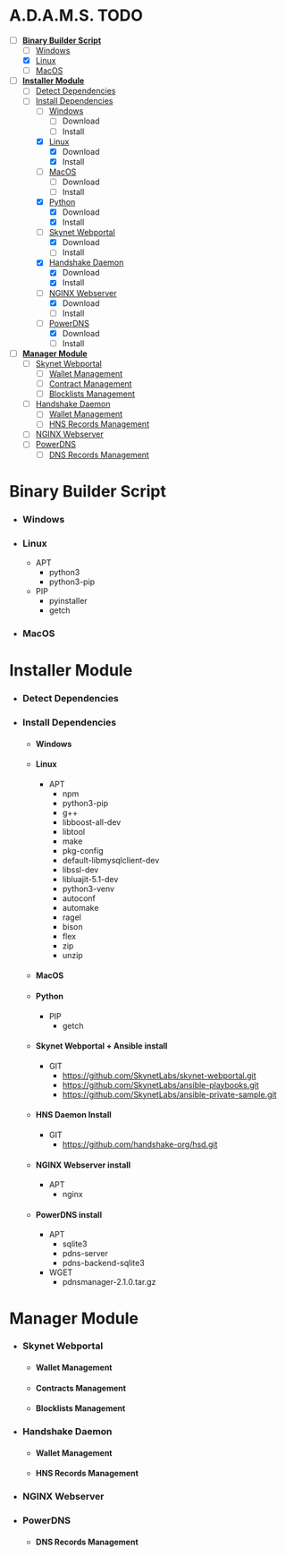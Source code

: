 
# A.D.A.M.S. TODO
- [ ] [**Binary Builder Script**](#binary-builder-script)
    - [ ] [Windows](#windows)
    - [x] [Linux](#linux)
    - [ ] [MacOS](#macos)
- [ ] [**Installer Module**](#installer-module)
    - [ ] [Detect Dependencies](#detect-dependencies)
    - [ ] [Install Dependencies](#install-dependencies)
        - [ ] [Windows](#windows-1)
            - [ ] Download
            - [ ] Install
        - [x] [Linux](#linux-1)
            - [x] Download
            - [x] Install
        - [ ] [MacOS](#macos-1)
            - [ ] Download
            - [ ] Install
        - [x] [Python](#python)
            - [x] Download
            - [x] Install
        - [ ] [Skynet Webportal](#skynet-webportal--ansible-install)
            - [x] Download
            - [ ] Install
        - [x] [Handshake Daemon](#hns-daemon-install)
            - [x] Download
            - [x] Install
        - [ ] [NGINX Webserver](#nginx-install)
            - [x] Download
            - [ ] Install
        - [ ] [PowerDNS](#powerdns-install)
            - [x] Download
            - [ ] Install
- [ ] [**Manager Module**](#system-configuration-module)
    - [ ] [Skynet Webportal](#skynet-webportal)
        - [ ] [Wallet Management](#wallet)
        - [ ] [Contract Management](#contracts)
        - [ ] [Blocklists Management](#blocklists)
    - [ ] [Handshake Daemon](#handshake-daemon)
        - [ ] [Wallet Management](#wallet-1)
        - [ ] [HNS Records Management](#hns-records-management)
    - [ ] [NGINX Webserver](#nginx)
    - [ ] [PowerDNS](#powerdns)
        - [ ] [DNS Records Management](#dns-records-management)

# Binary Builder Script
- ### Windows
- ### Linux
    - APT
        - python3
        - python3-pip
    - PIP
        - pyinstaller
        - getch
- ### MacOS

# Installer Module
- ### **Detect Dependencies**

- ### **Install Dependencies**
    - #### **Windows**

    - #### **Linux**
        - APT
            - npm
            - python3-pip
            - g++
            - libboost-all-dev
            - libtool
            - make
            - pkg-config
            - default-libmysqlclient-dev
            - libssl-dev
            - libluajit-5.1-dev
            - python3-venv
            - autoconf
            - automake
            - ragel
            - bison
            - flex
            - zip
            - unzip
    - #### **MacOS**
    - #### **Python**
        - PIP
            - getch
    - #### **Skynet Webportal + Ansible install**
        - GIT
            - https://github.com/SkynetLabs/skynet-webportal.git
            - https://github.com/SkynetLabs/ansible-playbooks.git
            - https://github.com/SkynetLabs/ansible-private-sample.git
    - #### **HNS Daemon Install**
        - GIT
            - https://github.com/handshake-org/hsd.git
    - #### **NGINX Webserver install**
        - APT
            - nginx
    - #### **PowerDNS install**
        - APT
            - sqlite3
            - pdns-server
            - pdns-backend-sqlite3
        - WGET
            - pdnsmanager-2.1.0.tar.gz

# Manager Module
- ### **Skynet Webportal**
    - #### Wallet Management
    - #### Contracts Management
    - #### Blocklists Management
- ### **Handshake Daemon**
    - #### Wallet Management
    - #### HNS Records Management
- ### **NGINX Webserver**
- ### **PowerDNS**
    - #### DNS Records Management
 